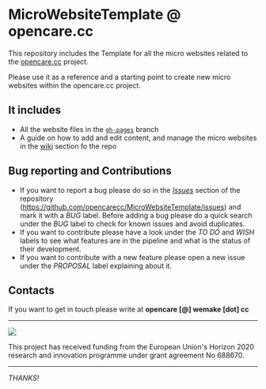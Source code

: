 # MicroWebsiteTemplate @ opencare.cc

This repository includes the Template for all the micro websites related to the [opencare.cc](http://opencare.cc/) project.

Please use it as a reference and a starting point to create new micro websites within the opencare.cc project.

## It includes
* All the website files in the [`gh-pages`](https://github.com/opencarecc/MicroWebsiteTemplate/tree/gh-pages) branch
* A guide on how to add and edit content, and manage the micro websites in the [wiki](https://github.com/opencarecc/MicroWebsiteTemplate/wiki) section fo the repo

## Bug reporting and Contributions
* If you want to report a bug please do so in the *[Issues](https://github.com/opencarecc/MicroWebsiteTemplate/issues)* section of the repository (<https://github.com/opencarecc/MicroWebsiteTemplate/issues>) and mark it with a *BUG* label. Before adding a bug please do a quick search under the *BUG* label to check for known issues and avoid duplicates.
* If you want to contribute please have a look under the *TO DO* and *WISH* labels to see what features are in the pipeline and what is the status of their development.
* If you want to contribute with a new feature please open a new issue under the *PROPOSAL* label explaining about it.

## Contacts

If you want to get in touch please write at **opencare [@] wemake [dot] cc**

-----

![](https://github.com/opencarecc/OpenCarePlaybook/blob/master/OC-img_logo_ce-en-rvb-hr.jpg)

This project has received funding from the European Union's Horizon 2020 research and innovation programme under grant agreement No 688670.

-----

*THANKS!*
